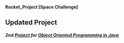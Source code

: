 #### Rocket_Project [Space Challenge]

## Updated Project
##### 2nd [Project](https://classroom.udacity.com/courses/ud283/lessons/2b5bc57f-de73-45a4-b3a7-8dcc8da2f178/concepts/5e96e278-ee04-4701-9e48-d49ce90cff1f) for [Object Oriented Programming in Java](https://www.udacity.com/course/Object-Oriented-Programming-in-Java)

